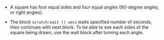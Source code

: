 -  A square has four equal sides and four equal angles (90-degree angles, or right angles).

-  The block `scratch:wait () secs` waits specified number of seconds, then continues with next block. To be able to see each sides of the square being drawn, use the wait block after turning each angle.
